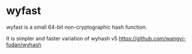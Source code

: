 # wyfast

wyfast is a small 64-bit non-cryptographic hash function.

It is simpler and faster variation of wyhash v5  https://github.com/wangyi-fudan/wyhash